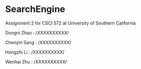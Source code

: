 SearchEngine
============

Assignment 2 for CSCI 572 at University of Southern California

Dongni Zhao : /*XXXXXXXXXX*/

Chenyin Sang : /*XXXXXXXXXX*/

Hongzhi Li : /*XXXXXXXXXX*/

Wenhai Zhu : /*XXXXXXXXXX*/
